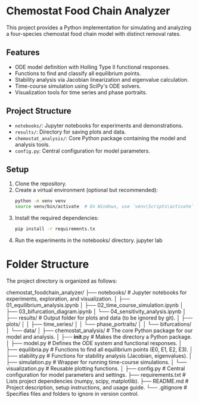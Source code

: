 # Chemostat Food Chain Analyzer

This project provides a Python implementation for simulating and analyzing a four-species chemostat food chain model with distinct removal rates.

## Features
- ODE model definition with Holling Type II functional responses.
- Functions to find and classify all equilibrium points.
- Stability analysis via Jacobian linearization and eigenvalue calculation.
- Time-course simulation using SciPy's ODE solvers.
- Visualization tools for time series and phase portraits.

## Project Structure
- `notebooks/`: Jupyter notebooks for experiments and demonstrations.
- `results/`: Directory for saving plots and data.
- `chemostat_analysis/`: Core Python package containing the model and analysis tools.
- `config.py`: Central configuration for model parameters.

## Setup
1. Clone the repository.
2. Create a virtual environment (optional but recommended):
   ```bash
   python -m venv venv
   source venv/bin/activate  # On Windows, use `venv\Scripts\activate`
   ```
3. Install the required dependencies: 
      ```bash
      pip install -r requirements.tx
      ```
4. Run the experiments in the notebooks/ directory.
jupyter lab

# Folder Structure

The project directory is organized as follows:

chemostat_foodchain_analyzer/
├── notebooks/                  # Jupyter notebooks for experiments, exploration, and visualization.
│   ├── 01_equilibrium_analysis.ipynb
│   ├── 02_time_course_simulation.ipynb
│   ├── 03_bifurcation_diagram.ipynb
│   └── 04_sensitivity_analysis.ipynb
│
├── results/                    # Output folder for plots and data (to be ignored by git).
│   ├── plots/
│   │   ├── time_series/
│   │   └── phase_portraits/
│   │   └── bifurcations/
│   └── data/
│
├── chemostat_analysis/         # The core Python package for our model and analysis.
│   ├── __init__.py             # Makes the directory a Python package.
│   ├── model.py                # Defines the ODE system and functional responses.
│   ├── equilibria.py           # Functions to find all equilibrium points (E0, E1, E2, E3).
│   ├── stability.py            # Functions for stability analysis (Jacobian, eigenvalues).
│   ├── simulation.py           # Wrapper for running time-course simulations.
│   └── visualization.py        # Reusable plotting functions.
│
├── config.py                   # Central configuration for model parameters and settings.
├── requirements.txt            # Lists project dependencies (numpy, scipy, matplotlib).
├── README.md                   # Project description, setup instructions, and usage guide.
└── .gitignore                  # Specifies files and folders to ignore in version control.

